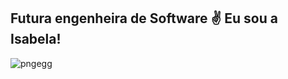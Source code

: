 ## Futura engenheira de Software  ✌️ Eu sou a Isabela!

![pngegg](https://user-images.githubusercontent.com/93232499/189041375-c3f9d2d8-0873-44f6-a626-420dd9c55f07.png)
